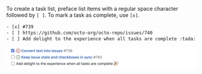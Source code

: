 To create a task list, preface list items with a regular space character followed by `[ ]`. To mark a task as complete, use `[x]`.

```
- [x] #739
- [ ] https://github.com/octo-org/octo-repo/issues/740
- [ ] Add delight to the experience when all tasks are complete :tada:
```

![Rendered task list](/assets/images/help/writing/task-list-rendered-simple.png)
